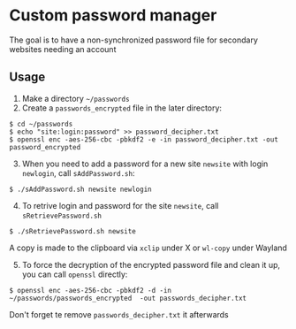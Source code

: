 # Custom password manager

The goal is to have a non-synchronized password file for secondary websites needing an account

## Usage

1. Make a directory `~/passwords`
2. Create a `passwords_encrypted` file in the later directory:
```
$ cd ~/passwords
$ echo "site:login:password" >> password_decipher.txt
$ openssl enc -aes-256-cbc -pbkdf2 -e -in password_decipher.txt -out password_encrypted
```
3. When you need to add a password for a new site `newsite` with login `newlogin`, call `sAddPassword.sh`:
```
$ ./sAddPassword.sh newsite newlogin
```
4. To retrive login and password for the site `newsite`, call `sRetrievePassword.sh`
```
$ ./sRetrievePassword.sh newsite
```
A copy is made to the clipboard via `xclip` under X or `wl-copy` under Wayland

5. To force the decryption of the encrypted password file and clean it up, you can call `openssl` directly:
```
$ openssl enc -aes-256-cbc -pbkdf2 -d -in ~/passwords/passwords_encrypted  -out passwords_decipher.txt
```
Don't forget te remove `passwords_decipher.txt` it afterwards